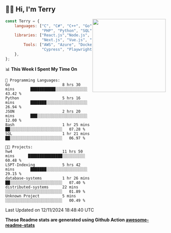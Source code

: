 <h2>👋🏻 Hi, I'm Terry</h2>

<img align='right' src="https://media.giphy.com/media/fkZukR450RQ1qnGaq9/giphy.gif" width="230">

```javascript
const Terry = {
    languages: ["C", "C#", "C++", "Go", "Java", "Javascript",
                "PHP", "Python", "SQL", "Typescript"],
    libraries: ["React.js","Node.js", ".Net", "Express.js",
                "Next.js", "Vue.js", "Astro.js", "CUDA"],
        Tools: ["AWS", "Azure", "Docker🐳", "Git", "Figma",
                "Cypress", "Playwright", "Postman", "Jira"],
    },
};
```
<!--START_SECTION:waka-->
📊 **This Week I Spent My Time On** 

```text
💬 Programming Languages: 
Go                       8 hrs 30 mins       ███████████░░░░░░░░░░░░░░   43.42 % 
Python                   5 hrs 16 mins       ███████░░░░░░░░░░░░░░░░░░   26.94 % 
JSON                     2 hrs 20 mins       ███░░░░░░░░░░░░░░░░░░░░░░   12.00 % 
Bash                     1 hr 25 mins        ██░░░░░░░░░░░░░░░░░░░░░░░   07.28 % 
SQL                      1 hr 21 mins        ██░░░░░░░░░░░░░░░░░░░░░░░   06.97 % 

🐱‍💻 Projects: 
hw4                      11 hrs 50 mins      ███████████████░░░░░░░░░░   60.48 % 
LSPT-Indexing            5 hrs 42 mins       ███████░░░░░░░░░░░░░░░░░░   29.15 % 
database-systems         1 hr 26 mins        ██░░░░░░░░░░░░░░░░░░░░░░░   07.40 % 
distributed-systems      22 mins             ░░░░░░░░░░░░░░░░░░░░░░░░░   01.89 % 
Unknown Project          5 mins              ░░░░░░░░░░░░░░░░░░░░░░░░░   00.49 % 
```


 Last Updated on 12/11/2024 18:48:40 UTC
<!--END_SECTION:waka-->

**These Readme stats are generated using Github Action [awesome-readme-stats](https://github.com/anmol098/waka-readme-stats)**
